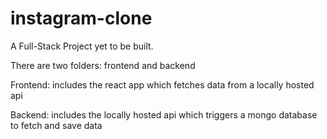 # instagram-clone
A Full-Stack Project yet to be built.

There are two folders:
frontend and backend

Frontend: includes the react app which fetches data from a locally hosted api

Backend: includes the locally hosted api which triggers a mongo database to fetch and save data
